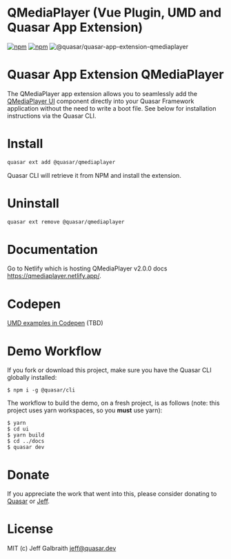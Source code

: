 QMediaPlayer (Vue Plugin, UMD and Quasar App Extension)
===

[![npm](https://img.shields.io/npm/v/@quasar/quasar-app-extension-qmediaplayer.svg?label=@quasar/quasar-app-extension-qmediaplayer)](https://www.npmjs.com/package/@quasar/quasar-app-extension-qmediaplayer)
[![npm](https://img.shields.io/npm/dt/@quasar/quasar-app-extension-qmediaplayer.svg)](https://www.npmjs.com/package/@quasar/quasar-app-extension-qmediaplayer)
![@quasar/quasar-app-extension-qmediaplayer](https://img.shields.io/npm/dm/@quasar/quasar-app-extension-qmediaplayer)

# Quasar App Extension QMediaPlayer

The QMediaPlayer app extension allows you to seamlessly add the [QMediaPlayer UI](https://github.com/quasarframework/quasar-ui-qmediaplayer/tree/next/ui) component directly into your Quasar Framework application without the need to write a boot file. See below for installation instructions via the Quasar CLI.

# Install
```bash
quasar ext add @quasar/qmediaplayer
```
Quasar CLI will retrieve it from NPM and install the extension.

# Uninstall
```bash
quasar ext remove @quasar/qmediaplayer
```

# Documentation

Go to Netlify which is hosting QMediaPlayer v2.0.0 docs https://qmediaplayer.netlify.app/.

# Codepen
[UMD examples in Codepen]() (TBD)

# Demo Workflow
If you fork or download this project, make sure you have the Quasar CLI globally installed:

```
$ npm i -g @quasar/cli
```

The workflow to build the demo, on a fresh project, is as follows (note: this project uses yarn workspaces, so you **must** use yarn):
```
$ yarn
$ cd ui
$ yarn build
$ cd ../docs
$ quasar dev
```

# Donate
If you appreciate the work that went into this, please consider donating to [Quasar](https://donate.quasar.dev) or [Jeff](https://github.com/sponsors/hawkeye64).

# License
MIT (c) Jeff Galbraith <jeff@quasar.dev>
